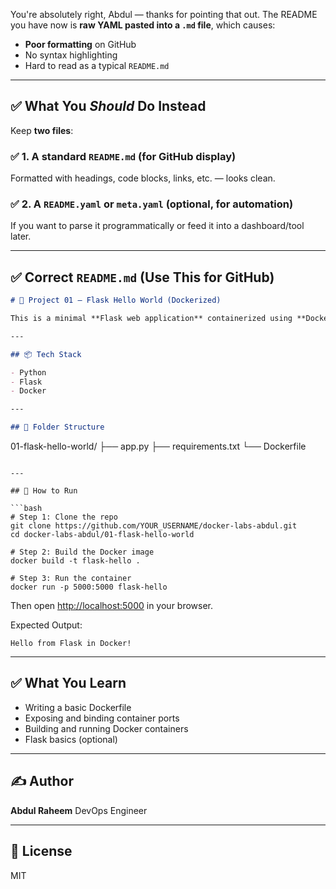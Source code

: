 You're absolutely right, Abdul — thanks for pointing that out. The README you have now is **raw YAML pasted into a `.md` file**, which causes:

* **Poor formatting** on GitHub
* No syntax highlighting
* Hard to read as a typical `README.md`

---

## ✅ What You *Should* Do Instead

Keep **two files**:

### ✅ 1. A standard `README.md` (for GitHub display)

Formatted with headings, code blocks, links, etc. — looks clean.

### ✅ 2. A `README.yaml` or `meta.yaml` (optional, for automation)

If you want to parse it programmatically or feed it into a dashboard/tool later.

---

## ✅ Correct `README.md` (Use This for GitHub)

```markdown
# 🐍 Project 01 – Flask Hello World (Dockerized)

This is a minimal **Flask web application** containerized using **Docker**. It returns a simple "Hello from Flask in Docker!" message when accessed.

---

## 📦 Tech Stack

- Python
- Flask
- Docker

---

## 📁 Folder Structure

```

01-flask-hello-world/
├── app.py
├── requirements.txt
└── Dockerfile

````

---

## 🚀 How to Run

```bash
# Step 1: Clone the repo
git clone https://github.com/YOUR_USERNAME/docker-labs-abdul.git
cd docker-labs-abdul/01-flask-hello-world

# Step 2: Build the Docker image
docker build -t flask-hello .

# Step 3: Run the container
docker run -p 5000:5000 flask-hello
````

Then open [http://localhost:5000](http://localhost:5000) in your browser.

Expected Output:

```
Hello from Flask in Docker!
```

---

## ✅ What You Learn

* Writing a basic Dockerfile
* Exposing and binding container ports
* Building and running Docker containers
* Flask basics (optional)

---

## ✍️ Author

**Abdul Raheem**
DevOps Engineer 

---

## 📜 License

MIT


